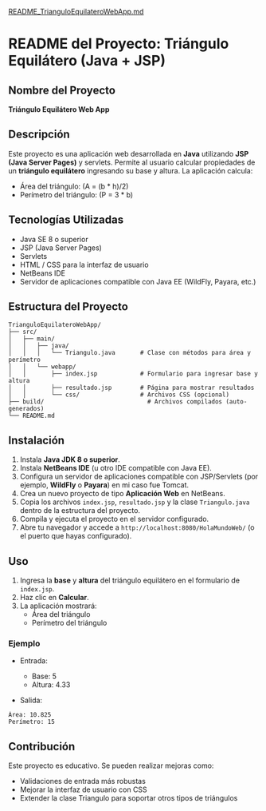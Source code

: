 [README_TrianguloEquilateroWebApp.md](https://github.com/user-attachments/files/22994302/README_TrianguloEquilateroWebApp.md)
# README del Proyecto: Triángulo Equilátero (Java + JSP)

## Nombre del Proyecto
**Triángulo Equilátero Web App**

## Descripción
Este proyecto es una aplicación web desarrollada en **Java** utilizando **JSP (Java Server Pages)** y servlets. Permite al usuario calcular propiedades de un **triángulo equilátero** ingresando su base y altura. La aplicación calcula:

- Área del triángulo: (A = (b * h)/2)  
- Perímetro del triángulo: (P = 3 * b)  


## Tecnologías Utilizadas
- Java SE 8 o superior  
- JSP (Java Server Pages)  
- Servlets  
- HTML / CSS para la interfaz de usuario  
- NetBeans IDE  
- Servidor de aplicaciones compatible con Java EE (WildFly, Payara, etc.)

## Estructura del Proyecto
```
TrianguloEquilateroWebApp/
├── src/
│   ├── main/
│   │   ├── java/
│   │   │   └── Triangulo.java       # Clase con métodos para área y perímetro
│   │   └── webapp/
│   │       ├── index.jsp            # Formulario para ingresar base y altura
│   │       ├── resultado.jsp        # Página para mostrar resultados
│   │       └── css/                 # Archivos CSS (opcional)
├── build/                             # Archivos compilados (auto-generados)
└── README.md
```

## Instalación
1. Instala **Java JDK 8 o superior**.  
2. Instala **NetBeans IDE** (u otro IDE compatible con Java EE).  
3. Configura un servidor de aplicaciones compatible con JSP/Servlets (por ejemplo, **WildFly** o **Payara**) en mi caso fue Tomcat.  
4. Crea un nuevo proyecto de tipo **Aplicación Web** en NetBeans.  
5. Copia los archivos `index.jsp`, `resultado.jsp` y la clase `Triangulo.java` dentro de la estructura del proyecto.  
6. Compila y ejecuta el proyecto en el servidor configurado.  
7. Abre tu navegador y accede a `http://localhost:8080/HolaMundoWeb/` (o el puerto que hayas configurado).

## Uso
1. Ingresa la **base** y **altura** del triángulo equilátero en el formulario de `index.jsp`.  
2. Haz clic en **Calcular**.  
3. La aplicación mostrará:
   - Área del triángulo  
   - Perímetro del triángulo  

### Ejemplo
- Entrada:  
  - Base: 5  
  - Altura: 4.33  

- Salida:  
```
Área: 10.825
Perímetro: 15
```

## Contribución
Este proyecto es educativo. Se pueden realizar mejoras como:

- Validaciones de entrada más robustas  
- Mejorar la interfaz de usuario con CSS  
- Extender la clase Triangulo para soportar otros tipos de triángulos  

